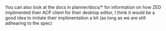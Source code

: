 You can also look at the docs in planner/docs/* for information on how ZED implimented their ACP client for their desktop editor, I think it would be a good idea to imitate their implimentation a bit (as long as we are still adhearing to the spec)
